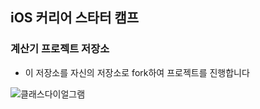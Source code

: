 ## iOS 커리어 스타터 캠프

### 계산기 프로젝트 저장소

- 이 저장소를 자신의 저장소로 fork하여 프로젝트를 진행합니다

![클래스다이얼그램](https://github.com/mireu79/ios-calculator-app/assets/125941932/9aed4abf-fa3a-45d3-abc5-681f36eb42f7)
